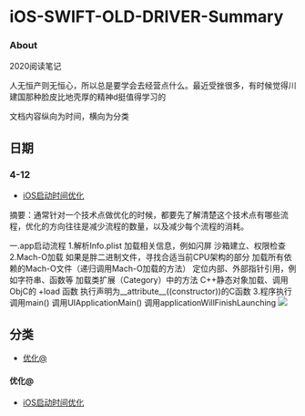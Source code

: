 # iOS-SWIFT-OLD-DRIVER-Summary

### About

2020阅读笔记  

人无恒产则无恒心，所以总是要学会去经营点什么。最近受挫很多，有时候觉得川建国那种脸皮比地壳厚的精神d挺值得学习的  

文档内容纵向为时间，横向为分类  

## 日期

### 4-12
* [iOS启动时间优化](http://www.zoomfeng.com/blog/launch-time.html)   

 摘要：通常针对一个技术点做优化的时候，都要先了解清楚这个技术点有哪些流程，优化的方向往往是减少流程的数量，以及减少每个流程的消耗。

一.app启动流程
1.解析Info.plist 
加载相关信息，例如闪屏
沙箱建立、权限检查
2.Mach-O加载 
如果是胖二进制文件，寻找合适当前CPU架构的部分
加载所有依赖的Mach-O文件（递归调用Mach-O加载的方法）
定位内部、外部指针引用，例如字符串、函数等
加载类扩展（Category）中的方法
C++静态对象加载、调用ObjC的 +load 函数
执行声明为__attribute__((constructor))的C函数
3.程序执行 
调用main()
调用UIApplicationMain()
调用applicationWillFinishLaunching
![](http://www.zoomfeng.com/images/2018/07/3.png)



## 分类
- [优化@](#优化)

#### 优化@
* [iOS启动时间优化](http://www.zoomfeng.com/blog/launch-time.html) 
